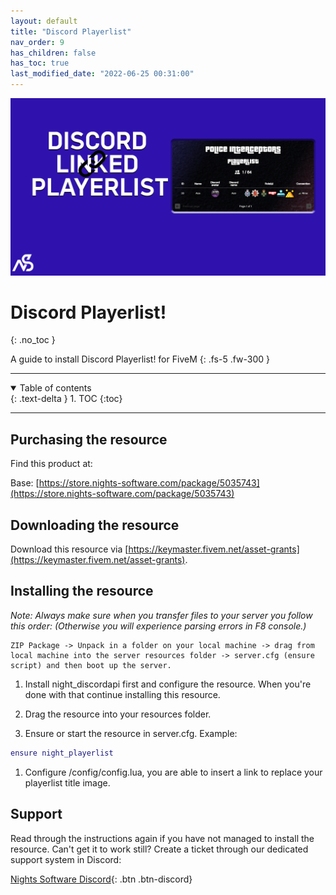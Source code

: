 ```yaml
---
layout: default
title: "Discord Playerlist"
nav_order: 9
has_children: false
has_toc: true
last_modified_date: "2022-06-25 00:31:00"
---
```


<img class="cover-img" src="/assets/img/discordPlayerlist.png" alt="Discord Playerlist! Resource" draggable="false">

# Discord Playerlist!
{: .no_toc }

A guide to install Discord Playerlist! for FiveM
{: .fs-5 .fw-300 }

---

<details open markdown="block">
  <summary>
    Table of contents
  </summary>
  {: .text-delta }
1. TOC
{:toc}
</details>

---

## Purchasing the resource

Find this product at:

Base: [https://store.nights-software.com/package/5035743](https://store.nights-software.com/package/5035743)

## Downloading the resource

Download this resource via [https://keymaster.fivem.net/asset-grants](https://keymaster.fivem.net/asset-grants).

## Installing the resource

*Note: Always make sure when you transfer files to your server you follow this order: (Otherwise you will experience parsing errors in F8 console.)*

```
ZIP Package -> Unpack in a folder on your local machine -> drag from local machine into the server resources folder -> server.cfg (ensure script) and then boot up the server.
```

1. Install night_discordapi first and configure the resource. When you're done with that continue installing this resource.

1. Drag the resource into your resources folder.

1. Ensure or start the resource in server.cfg. 
Example:
```lua
ensure night_playerlist
```

1. Configure /config/config.lua, you are able to insert a link to replace your playerlist title image.

## Support

Read through the instructions again if you have not managed to install the resource. Can't get it to work still? 
Create a ticket through our dedicated support system in Discord: 

[Nights Software Discord](https://discord.nights-software.com){: .btn .btn-discord}
